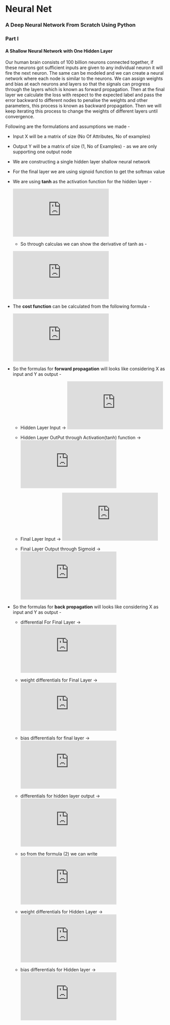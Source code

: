# Neural Net
### A Deep Neural Network From Scratch Using Python

### Part I 
#### A Shallow Neural Network with One Hidden Layer

Our human brain consists of 100 billion neurons connected together, if these neurons got sufficient inputs are given to any individual neuron it will fire the next neuron. The same can be modeled and we can create a neural network where each node is similar to the neurons. We can assign weights and bias at each neurons and layers so that the signals can progress through the layers which is known as forward propagation. Then at the final layer we calculate the loss with respect to the expected label and pass the error backward to different nodes to penalise the weights and other parameters, this process is known as backward propagation. Then we will keep iterating this process to change the weights of different layers until convergence.

Following are the formulations and assumptions we made -

* Input X will be a matrix of size (No Of Attributes, No of examples)
* Output Y will be a matrix of size (1, No of Examples) - as we are only supporting one output node 
* We are constructing a single hidden layer shallow neural network  

* For the final layer we are using signoid function to get the softmax value  

* We are using **tanh** as the activation function for the hidden layer -

     ![](https://latex.codecogs.com/gif.latex?g%28z%29%20%3D%20tanh%28z%29%20%3D%20%5Cfrac%7Be%5Ez%20-%20e%5E%7B-z%7D%7D%7Be%5Ez%20+%20e%5E%7B-z%7D%7D)

  -  So through calculas we can show the derivative of tanh as -
  
  ![](https://latex.codecogs.com/png.latex?%7Bg%7D%27%28z%29%20%3D%201%20-%20%7Btanh%28z%29%7D%5E2%20%3D%201%20-%20%7Bg%28z%29%7D%5E2)


* The **cost function** can be calculated from the following formula - 

     ![](https://latex.codecogs.com/png.latex?-%5Cfrac%7B1%7D%7Bm%7D%20%5Csum%5Climits_%7Bi%20%3D%201%7D%5E%7Bm%7D%28y%5E%7B%28i%29%7D%5Clog%5Cleft%28a%5E%7B%28i%29%7D%5Cright%29%20+%20%281-y%5E%7B%28i%29%7D%29%5Clog%5Cleft%281-%20a%5E%7B%28i%29%7D%5Cright%29%29)

* So the formulas for **forward propagation** will looks like considering X as input and Y as output -  


    - Hidden Layer Input ->
![](https://latex.codecogs.com/png.latex?Z%5E%7B%281%29%7D%20%3D%20W%5E%7B%281%29%7DX%20+%20b%5E%7B%281%29%7D)

    - Hidden Layer OutPut through Activation(tanh) function ->
![](https://latex.codecogs.com/png.latex?A%5E%7B%281%29%7D%20%3D%20g%5E%7B%281%29%7D%28Z%5E%7B%281%29%7D%29%20%3D%20tanh%28Z%5E%7B%281%29%7D%29)

    - Final Layer Input ->
![](https://latex.codecogs.com/png.latex?Z%5E%7B%282%29%7D%20%3D%20W%5E%7B%282%29%7DA%5E%7B%281%29%7D%20+%20b%5E%7B%282%29%7D)

    - Final Layer Output through Sigmoid ->
![](https://latex.codecogs.com/png.latex?Y%20%3D%20A%5E%7B%282%29%7D%20%3D%20g%5E%7B%282%29%7D%28Z%5E%7B%282%29%7D%29%20%3D%20sigmoid%28Z%5E%7B%282%29%7D%29)


* So the formulas for **back propagation** will looks like considering X as input and Y as output -


    - differential For Final Layer -> 
![](https://latex.codecogs.com/png.latex?dZ%5E%7B%282%29%7D%20%3D%20A%5E%7B%282%29%7D%20-%20Y)

    - weight differentials for Final Layer -> 
![](https://latex.codecogs.com/png.latex?dW%5E%7B%282%29%7D%20%3D%20dZ%5E%7B%282%29%7D%20%28A%5E%7B%281%29%7D%29%5E%7BT%7D)

    - bias differentials for final layer -> 
![](https://latex.codecogs.com/png.latex?db%5E%7B%282%29%7D%20%3D%20dZ%5E%7B%282%29%7D)

    - differentials for hidden layer output -> 
![](https://latex.codecogs.com/png.latex?dZ%5E%7B%281%29%7D%20%3D%20%28W%5E%7B%282%29%7D%29%5E%7B%28T%29%7DdZ%5E%7B%282%29%7D%20*%20%7Bg%5E%7B%281%29%7D%7D%27%28Z%5E%7B%281%29%7D%29)
    - so from the formula (2) we can write 
![](https://latex.codecogs.com/png.latex?dZ%5E%7B%281%29%7D%20%3D%20%28W%5E%7B%282%29%7D%29%5E%7B%28T%29%7DdZ%5E%7B%282%29%7D%20*%20%281%20-%20%28g%5E%7B%281%29%7D%28Z%29%29%5E%7B2%7D%29%20%3D%20%28W%5E%7B%282%29%7D%29%5E%7B%28T%29%7DdZ%5E%7B%282%29%7D%20*%20%281%20-%20%28A%5E%7B%281%29%7D%29%5E%7B2%7D%29)

    - weight differentials for Hidden Layer ->
![](https://latex.codecogs.com/png.latex?dW%5E%7B%281%29%7D%20%3D%20dZ%5E%7B%281%29%7D%20%28X%5E%7B%281%29%7D%29%5E%7BT%7D)

    - bias differentials for Hidden layer ->
   ![](https://latex.codecogs.com/png.latex?db%5E%7B%281%29%7D%20%3D%20dZ%5E%7B%281%29%7D)

